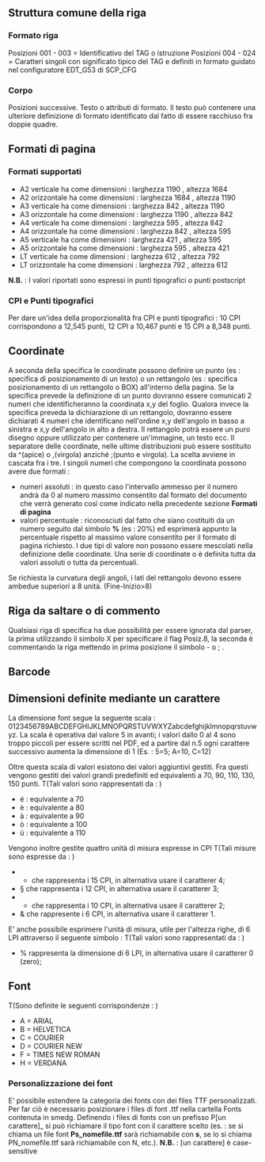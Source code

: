 ## Struttura comune della riga
### Formato riga
Posizioni 001 - 003 = Identificativo del TAG o istruzione
Posizioni 004 - 024 = Caratteri singoli con significato tipico del TAG e definiti in formato guidato nel configuratore EDT_G53 di SCP_CFG
### Corpo
Posizioni successive. Testo o attributi di formato. Il testo può contenere una ulteriore definizione di formato identificato dal fatto di essere racchiuso fra doppie quadre.

## Formati di pagina
### Formati supportati
 * A2 verticale    ha come dimensioni :  larghezza 1190 , altezza 1684
 * A2 orizzontale ha come dimensioni :  larghezza 1684 , altezza 1190
 * A3 verticale    ha come dimensioni :  larghezza 842 , altezza 1190
 * A3 orizzontale ha come dimensioni :  larghezza 1190 , altezza 842
 * A4 verticale ha come dimensioni :  larghezza 595 , altezza 842
 * A4 orizzontale ha come dimensioni :  larghezza 842 , altezza 595
 * A5 verticale ha come dimensioni :  larghezza 421 , altezza 595
 * A5 orizzontale ha come dimensioni :  larghezza 595 , altezza 421
 * LT verticale ha come dimensioni :  larghezza 612 , altezza 792
 * LT orizzontale ha come dimensioni :  larghezza 792 , altezza 612

**N.B.** :  I valori riportati sono espressi in punti tipografici o punti postscript

### CPI e Punti tipografici
Per dare un'idea della proporzionalità fra CPI e punti tipografici :  10 CPI corrispondono a 12,545 punti, 12 CPI a 10,467 punti e 15 CPI a 8,348 punti.

## Coordinate
A seconda della specifica le coordinate possono definire un punto (es :  specifica di posizionamento di un testo) o un rettangolo (es :  specifica posizionamento di un rettangolo o BOX) all'interno della pagina.
Se la specifica prevede la definizione di un punto dovranno essere comunicati 2 numeri che identificheranno la coordinata x,y del foglio. Qualora invece la specifica preveda la dichiarazione di un rettangolo, dovranno essere dichiarati 4 numeri che identificano nell'ordine x,y dell'angolo in basso a sinistra e x,y dell'angolo in alto a destra.
Il rettangolo potrà essere un puro disegno oppure utilizzato per contenere un'immagine, un testo ecc.
Il separatore delle coordinate, nelle ultime distribuzioni può essere sostituito da ^(apice) o ,(virgola) anziché ;(punto e virgola). La scelta avviene in cascata fra i tre.
I singoli numeri che compongono la coordinata possono avere due formati : 
 * numeri assoluti :  in questo caso l'intervallo ammesso per il numero andrà da 0 al numero massimo consentito dal formato del documento che verrà generato così come indicato nella precedente sezione **Formati di pagina**
 * valori percentuale :  riconosciuti dal fatto che siano costituiti da un numero seguito dal simbolo **%** (es :  20%) ed esprimerà appunto la percentuale rispetto al massimo valore consentito per il formato di pagina richiesto.
I due tipi di valore non possono essere mescolati nella definizione delle coordinate. Una serie di coordinate o è definita tutta da valori assoluti o tutta da percentuali.

Se richiesta la curvatura degli angoli, i lati del rettangolo devono essere ambedue superiori a 8 unità. (Fine-Inizio>8)


## Riga da saltare o di commento
Qualsiasi riga di specifica ha due possibilità per essere ignorata dal parser, la prima utilizzando
il simbolo X per specificare il flag Posiz.8, la seconda è commentando la riga mettendo in prima posizione il simbolo - o ; .

## Barcode


## Dimensioni definite mediante un carattere
La dimensione font segue la seguente scala : 
0123456789ABCDEFGHIJKLMNOPQRSTUVWXYZabcdefghijklmnopqrstuvwyz.
La scala è operativa dal valore 5 in avanti; i valori dallo 0 al 4 sono troppo piccoli per essere scritti nel PDF, ed a partire dal n.5 ogni carattere successivo aumenta la dimensione di 1 (Es. : 5=5; A=10, C=12)

Oltre questa scala di valori esistono dei valori aggiuntivi gestiti.
Fra questi vengono gestiti dei valori grandi predefiniti ed equivalenti a 70, 90, 110, 130, 150 punti.
 T(Tali valori sono rappresentati da : )
- é  :  equivalente a 70
- è  :  equivalente a 80
- à  :  equivalente a 90
- ò  :  equivalente a 100
- ù  :  equivalente a 110

Vengono inoltre gestite quattro unità di misura espresse in CPI
 T(Tali misure sono espresse da : )
- - che rappresenta i 15 CPI, in alternativa usare il caratterer 4;
- § che rappresenta i 12 CPI, in alternativa usare il caratterer 3;
- * che rappresenta i 10 CPI, in alternativa usare il caratterer 2;
- & che rappresente i 6 CPI, in alternativa usare il caratterer 1.

E' anche possibile esprimere l'unità di misura, utile per l'altezza righe, di 6 LPI attraverso il seguente simbolo : 
 T(Tali valori sono rappresentati da : )
- % rappresenta la dimensione di 6 LPI, in alternativa usare il caratterer 0 (zero);



## Font
 T(Sono definite le seguenti corrispondenze : )
- A = ARIAL
- B = HELVETICA
- C = COURIER
- D = COURIER NEW
- F = TIMES NEW ROMAN
- H = VERDANA

### Personalizzazione dei font
E' possibile estendere la categoria dei fonts con dei files TTF  personalizzati.
Per far ciò è necessario posizionare i files di font .ttf nella cartella Fonts contenuta in smedg.
Definendo i files di fonts con un prefisso P[un carattere]_ si può richiamare il tipo font con il carattere scelto (es. :  se si chiama un file font **Ps_nomefile.ttf** sarà richiamabile con **s**, se lo si chiama PN_nomefile.ttf sarà richiamabile con N, etc.).
**N.B.** :  [un carattere] è case-sensitive
